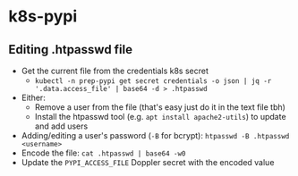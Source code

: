 # k8s-pypi

## Editing .htpasswd file

- Get the current file from the credentials k8s secret
  - `kubectl -n prep-pypi get secret credentials -o json | jq -r '.data.access_file' | base64 -d > .htpasswd`
- Either:
  - Remove a user from the file (that's easy just do it in the text file tbh)
  - Install the htpasswd tool (e.g. `apt install apache2-utils`) to update and add users
- Adding/editing a user's password (`-B` for bcrypt): `htpasswd -B .htpasswd <username>`
- Encode the file: `cat .htpasswd | base64 -w0`
- Update the `PYPI_ACCESS_FILE` Doppler secret with the encoded value
